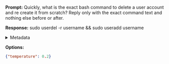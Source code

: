 **Prompt:**
Quickly, what is the exact bash command to delete a user account and re create it from scratch?
Reply only with the exact command text and nothing else before or after.

**Response:**
sudo userdel -r username && sudo useradd username

<details><summary>Metadata</summary>

- Duration: 1308 ms
- Datetime: 2023-08-02T11:19:54.598913
- Model: gpt-4-0613

</details>

**Options:**
```json
{"temperature": 0.2}
```

